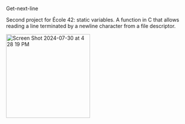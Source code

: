 Get-next-line

Second project for École 42: static variables. A function in C that allows reading a line terminated by a newline character from a file descriptor.

<img width="229" alt="Screen Shot 2024-07-30 at 4 28 19 PM" src="https://github.com/user-attachments/assets/01434d4e-ce41-4136-899c-f5e0ecb71643">
